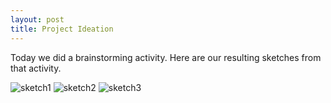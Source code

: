 ```yaml
---
layout: post
title: Project Ideation
---
```


Today we did a brainstorming activity. Here are our resulting sketches from that activity.

![sketch1](/sousshopper/img/sketch1.jpg)
![sketch2](/sousshopper/img/sketch2.jpg)
![sketch3](/sousshopper/img/sketch3.jpg)
